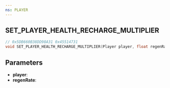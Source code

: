 ```yaml
---
ns: PLAYER
---
```

## SET_PLAYER_HEALTH_RECHARGE_MULTIPLIER

```c
// 0x5DB660B38DD98A31 0x45514731
void SET_PLAYER_HEALTH_RECHARGE_MULTIPLIER(Player player, float regenRate);
```


## Parameters
* **player**: 
* **regenRate**: 

